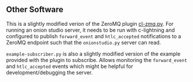 Other Software
---------------

This is a slightly modified verion of the ZeroMQ plugin [cl-zmq.py](https://github.com/lightningd/plugins/pull/70). For running an onion studio server, it needs to be run with c-lightning and configured to publish `forward_event` and `htlc_accepted` notifications to a ZeroMQ endpoint such that the `onionstudio.py` server can read.

`example-subscriber.py` is also a slightly modified version of the example provided with the plugin to subscribe. Allows monitoring the `forward_event` and `htlc_accepted` events which might be helpful for development/debugging the server.
